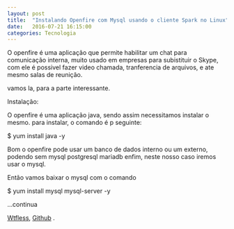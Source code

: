 ```yaml
---
layout: post
title:  "Instalando Openfire com Mysql usando o cliente Spark no Linux"
date:   2016-07-21 16:15:00
categories: Tecnologia
---
```


O openfire é uma aplicação que permite habilitar um chat para comunicação interna, muito usado em empresas para subistituir o Skype, com ele é possivel fazer video chamada, tranferencia de arquivos, e ate mesmo salas de reunição. 

vamos la, para a parte interessante. 

Instalação:

O openfire é uma aplicação java, sendo assim necessitamos instalar o mesmo. para instalar, o comando é p seguinte:

$ yum install java -y

Bom o openfire pode usar um banco de dados interno ou um externo, podendo sem mysql postgresql mariadb enfim,
neste nosso caso iremos usar o mysql.

Então vamos baixar o mysql com o comando 

$ yum install mysql mysql-server -y

...continua

   [Wtfless], [Github] .

[Wtfless]: http://wtfless.github.io/
[Github]: https://github.com/


